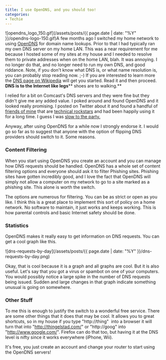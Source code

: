 ```yaml
---
title: I use OpenDNS, and you should too!
categories:
- Techie
---
```


![opendns_logo_150.gif](/assets/posts/{{ page.date | date: "%Y" }}/opendns-logo-150.gif)A few months ago I switched my home network to using [OpenDNS](https://www.opendns.com/) for domain name lookups. Prior to that I had typically ran my own DNS server on my home LAN. This was a near requirement for me because I hosted some of my sites at my house and I needed to resolve them to private addresses when on the home LAN, blah. It was annoying. I no longer do that, and no longer need to run my own DNS, and good riddance.
Note, if you don't know what DNS is, or what name resolution is, you can probably stop reading now. ;-) If you are interested to learn more the [DNS page on Wikipedia](http://en.wikipedia.org/wiki/Domain_Name_System) will get you started. Read it and then proceed. **DNS is to the Internet like legs**** shoes are to walking.**

I relied for a bit on Comcast's DNS servers and they were fine but they didn't give me any added value. I poked around and found OpenDNS and it looked really promising. I posted on Twitter about it and found a handful of [friends of mine](http://twitter.com/hadar) that are [technical rockstars](http://twitter.com/mkortekaas) and had been happily using it for a long time. I guess I was [slow to the party.](http://twitter.com/thingles/statuses/874061943)

Anyway, after using OpenDNS for a while now I strongly endorse it. I would go so far as to suggest that anyone with the option of flipping DNS providers should switch to it. Some reasons.

### Content Filtering

When you start using OpenDNS you create an account and you can manage how DNS requests should be handled. OpenDNS has a whole set of content filtering options and everyone should ask it to filter Phishing sites. Phishing sites have gotten incredibly good, and I love the fact that OpenDNS will simply not allow a computer on my network to go to a site marked as a phishing site. This alone is worth the switch.

The options are numerous for filtering. You can be as strict or open as you like. I think this is a great place to implement this sort of policy on a home network. No software to maintain, it just works and keeps working. This is how parental controls and basic Internet safety should be done.

### Statistics

OpenDNS makes it really easy to get information on DNS requests. You can get a cool graph like this.

![dns-requests-by-day](/assets/posts/{{ page.date | date: "%Y" }}/dns-requests-by-day.png)

Okay, that is cool because it is a graph and all graphs are cool. But it is also useful. Let's say that you got a virus or spambot on one of your computers. You would possibly notice a large spike in the number of DNS requests being issued. Sudden and large changes in that graph indicate something unusual is going on somewhere.

### Other Stuff

To me this is enough to justify the switch to a wonderful free service. There are some other things that it does that may be cool. It allows you to great shortcuts, so in my house if you type "http://thing"  into a browser it will turn that into "http://thingelstad.com/" or "http://goog" into "http://www.google.com/". Firefox can do that too, but having it at the DNS level is nifty since it works everywhere (iPhone, Wii).

It's free, you just create an account and change your router to start using the OpenDNS servers!
